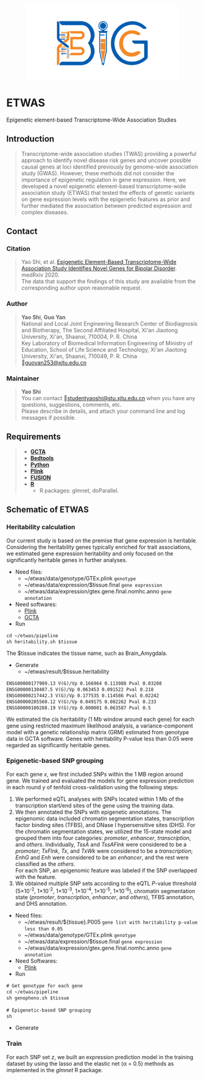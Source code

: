<div align=center>
<img src="./logo/bigc.png" width="400" height="200" slt="bigclogo" align="middle" />
</div>

# ETWAS
Epigenetic element-based Transcriptome-Wide Association Studies
## Introduction  
> Transcriptome-wide association studies (TWAS) providing a powerful approach to identify novel disease risk genes and uncover possible causal genes at loci identified previously by genome-wide association study (GWAS). However, these methods did not consider the importance of epigenetic regulation in gene expression. Here, we developed a novel epigenetic element-based transcriptome-wide association study (ETWAS) that tested the effects of genetic variants on gene expression levels with the epigenetic features as prior and further mediated the association between predicted expression and complex diseases.  

## Contact
### Citation
> Yao Shi, et al. [Epigenetic Element-Based Transcriptome-Wide Association Study Identifies Novel Genes for Bipolar Disorder](https://www.medrxiv.org/content/10.1101/2020.07.23.20161174v3). medRxiv 2020.  
> The data that support the findings of this study are available from the corresponding author upon reasonable request.
### Author
> **Yao Shi**, **Guo Yan**  
> National and Local Joint Engineering Research Center of Biodiagnosis and Biotherapy, The Second Affiliated Hospital, Xi'an Jiaotong University, Xi'an, Shaanxi, 710004, P. R. China  
> Key Laboratory of Biomedical Information Engineering of Ministry of Education, School of Life Science and Technology, Xi'an Jiaotong University, Xi'an, Shaanxi, 710049, P. R. China  
> :email:guoyan253@xjtu.edu.cn  
### Maintainer
> **Yao Shi**  
> You can contact :email:studentyaoshi@stu.xjtu.edu.cn when you have any questions, suggestions, comments, etc.  
> Please describe in details, and attach your command line and log messages if possible.  

## Requirements  
> - [**GCTA**](http://cnsgenomics.com/software/gcta/)
> - [**Bedtools**](http://quinlanlab.org/tutorials/bedtools/bedtools.html)
> - [**Python**](https://www.python.org/downloads/)
> - [**Plink**](http://zzz.bwh.harvard.edu/plink/epidetails.shtml)
> - [**FUSION**](http://gusevlab.org/projects/fusion/)
> - [**R**](https://www.r-project.org/)
>	- R packages: glmnet, doParallel.  

## Schematic of ETWAS
### Heritability calculation
Our current study is based on the premise that gene expression is heritable. Considering the heritability genes typically enriched for trait associations, we estimated gene expression heritability and only focused on the significantly heritable genes in further analyses.
- Need files:
	- ~/etwas/data/genotype/GTEx.plink `genotype`
	- ~/etwas/data/expression/$tissue.final `gene expression`
	- ~/etwas/data/expression/gtex.gene.final.nomhc.anno `gene annotation`
- Need softwares:
	- [Plink](http://zzz.bwh.harvard.edu/plink/epidetails.shtml)
	- [GCTA](http://cnsgenomics.com/software/gcta/)
- Run
```
cd ~/etwas/pipeline
sh heritability.sh $tissue
```
The $tissue indicates the tissue name, such as Brain_Amygdala.
- Generate
	- ~/etwas/result/$tissue.heritability
```
ENSG00000177989.13 V(G)/Vp 0.166964 0.113988 Pval 0.03208
ENSG00000130487.5 V(G)/Vp 0.063453 0.091522 Pval 0.218
ENSG00000217442.3 V(G)/Vp 0.177535 0.114586 Pval 0.02242
ENSG00000205560.12 V(G)/Vp 0.049175 0.082262 Pval 0.233
ENSG00000100288.19 V(G)/Vp 0.000001 0.063587 Pval 0.5
```
We estimated the cis heritability (1 Mb window around each gene) for each gene using restricted maximum likelihood analysis, a variance-component model with a genetic relationship matrix (GRM) estimated from genotype data in GCTA software. Genes with heritability P-value less than 0.05 were regarded as significantly heritable genes.

### Epigenetic-based SNP grouping
For each gene *x*, we first included SNPs within the 1 MB region around gene. We trained and evaluated the models for gene expression prediction in each round *y* of tenfold cross-validation using the following steps:  
1. We performed eQTL analyses with SNPs located within 1 Mb of the transcription start/end sites of the gene using the training data.  
2. We then annotated the SNPs with epigenetic annotations. The epigenomic data included chromatin segmentation states, transcription factor binding sites (TFBS), and DNase I hypersensitive sites (DHS). For the chromatin segmentation states, we utilized the 15-state model and grouped them into four categories: *promoter*, *enhancer*, *transcription*, and *others*. Individually, *TssA* and *TssAFlnk* were considered to be a *promoter*; *TxFlnk*, *Tx*, and *TxWk* were considered to be a *transcription*; *EnhG* and *Enh* were considered to be an *enhancer*, and the rest were classified as the *others*.  
	For each SNP, an epigenomic feature was labeled if the SNP overlapped with the feature.  
3. We obtained multiple SNP sets according to the eQTL *P*-value threshold (5×10<sup>-2</sup>, 1×10<sup>-2</sup>, 1×10<sup>-3</sup>, 1×10<sup>-4</sup>, 1×10<sup>-5</sup>, 1×10<sup>-6</sup>), chromatin segmentation state (*promoter*, *transcription*, *enhancer*, and *others*), TFBS annotation, and DHS annotation.  
- Need files:
	- ~/etwas/result/${tissue}.P005 `gene list with heritability p-value less than 0.05`
	- ~/etwas/data/genotype/GTEx.plink `genotype`
	- ~/etwas/data/expression/$tissue.final `gene expression`
	- ~/etwas/data/expression/gtex.gene.final.nomhc.anno `gene annotation`
- Need Softwares:
	- [Plink](http://zzz.bwh.harvard.edu/plink/epidetails.shtml)
- Run
```
# Get genotype for each gene
cd ~/etwas/pipeline
sh genopheno.sh $tissue

# Epigenetic-based SNP grouping
sh
```
- Generate

### Train 
For each SNP set *z*, we built an expression prediction model in the training dataset by using the lasso and the elastic net (α = 0.5) methods as implemented in the *glmnet* R package.
